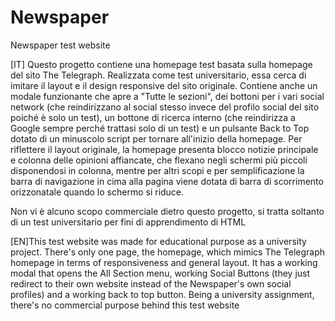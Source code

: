 # Newspaper
Newspaper test website

[IT] Questo progetto contiene una homepage test basata sulla homepage del sito The Telegraph. Realizzata come test universitario, essa cerca di imitare il layout e il design responsive del sito originale. Contiene anche un modale funzionante che apre a "Tutte le sezioni", dei bottoni per i vari social network (che reindirizzano al social stesso invece del profilo social del sito poiché è solo un test), un bottone di ricerca interno (che reindirizza a Google sempre perché trattasi solo di un test) e un pulsante Back to Top dotato di un minuscolo script per tornare all'inizio della homepage. Per riflettere il layout originale, la homepage presenta blocco notizie principale e colonna delle opinioni affiancate, che flexano negli schermi più piccoli disponendosi in colonna, mentre per altri scopi e per semplificazione la barra di navigazione in cima alla pagina viene dotata di barra di scorrimento orizzonatale quando lo schermo si riduce. 

Non vi è alcuno scopo commerciale dietro questo progetto, si tratta soltanto di un test universitario per fini di apprendimento di HTML

[EN]This test website was made for educational purpose as a university project. There's only one page, the homepage, which mimics The Telegraph homepage in terms of responsiveness and general layout. It has a working modal that opens the All Section menu, working Social Buttons (they just redirect to their own website instead of the Newspaper's own social profiles) and a working back to top button. Being a university assignment, there's no commercial purpose behind this test website


